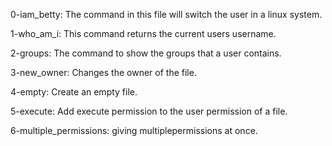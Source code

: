 0-iam_betty: The command in this file will switch the user in a linux system.


1-who_am_i: This command returns the current users username.


2-groups: The command to show the groups that a user contains.

3-new_owner: Changes the owner of the file.

4-empty: Create an empty file.

5-execute: Add execute permission to the user permission of a file.

6-multiple_permissions: giving multiplepermissions at once.